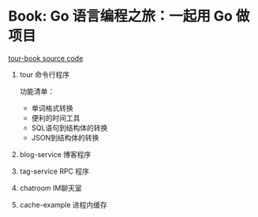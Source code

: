 # Book: Go 语言编程之旅：一起用 Go 做项目

[tour-book source code](https://github.com/go-programming-tour-book)

1. tour 命令行程序

    功能清单：
    - 单词格式转换
    - 便利的时间工具
    - SQL语句到结构体的转换
    - JSON到结构体的转换

2. blog-service 博客程序
3. tag-service RPC 程序
4. chatroom IM聊天室
5. cache-example 进程内缓存